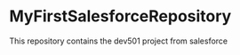 MyFirstSalesforceRepository
===========================

This repository contains the dev501 project from salesforce
